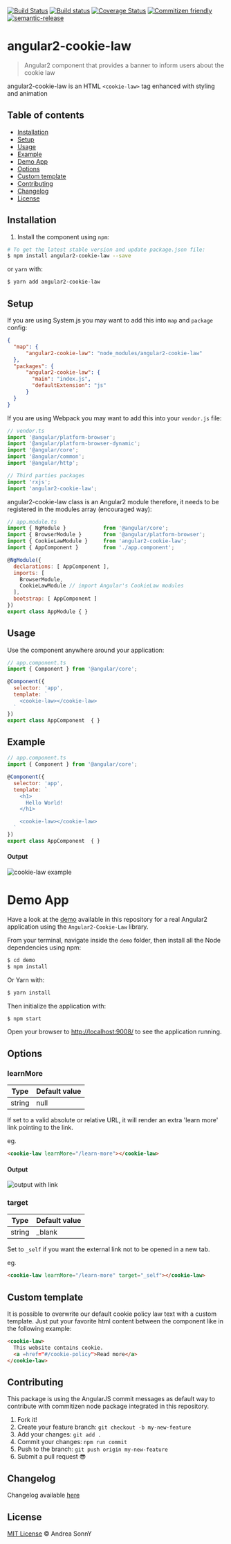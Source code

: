 [![Build Status](https://travis-ci.org/andreasonny83/angular2-cookie-law.svg?branch=master)](https://travis-ci.org/andreasonny83/angular2-cookie-law)
[![Build status](https://ci.appveyor.com/api/projects/status/gy65rk7l0nln23nj?svg=true)](https://ci.appveyor.com/project/andreasonny83/angular2-cookie-law)
[![Coverage Status](https://coveralls.io/repos/github/andreasonny83/angular2-cookie-law/badge.svg)](https://coveralls.io/github/andreasonny83/angular2-cookie-law)
[![Commitizen friendly](https://img.shields.io/badge/commitizen-friendly-brightgreen.svg)](http://commitizen.github.io/cz-cli/)
[![semantic-release](https://img.shields.io/badge/%20%20%F0%9F%93%A6%F0%9F%9A%80-semantic--release-e10079.svg)](https://github.com/semantic-release/semantic-release)

# angular2-cookie-law

> Angular2 component that provides a banner to inform users about the cookie law

angular2-cookie-law is an HTML `<cookie-law>` tag enhanced with styling and animation

## Table of contents

*   [Installation](#installation)
*   [Setup](#setup)
*   [Usage](#usage)
*   [Example](#example)
*   [Demo App](#demo-app)
*   [Options](#options)
*   [Custom template](#custom-template)
*   [Contributing](#contributing)
*   [Changelog](#changelog)
*   [License](#license)

## Installation

1.  Install the component using `npm`:

  ```bash
  # To get the latest stable version and update package.json file:
  $ npm install angular2-cookie-law --save
  ```

  or `yarn` with:

  ```bash
  $ yarn add angular2-cookie-law
  ```

## Setup

If you are using System.js you may want to add this into `map` and `package` config:

```json
{
  "map": {
      "angular2-cookie-law": "node_modules/angular2-cookie-law"
  },
  "packages": {
      "angular2-cookie-law": {
        "main": "index.js",
        "defaultExtension": "js"
      }
  }
}
```

If you are using Webpack you may want to add this into your `vendor.js` file:

```js
// vendor.ts
import '@angular/platform-browser';
import '@angular/platform-browser-dynamic';
import '@angular/core';
import '@angular/common';
import '@angular/http';

// Third parties packages
import 'rxjs';
import 'angular2-cookie-law';
```

angular2-cookie-law class is an Angular2 module therefore,
it needs to be registered in the modules array (encouraged way):

```js
// app.module.ts
import { NgModule }            from '@angular/core';
import { BrowserModule }       from '@angular/platform-browser';
import { CookieLawModule }     from 'angular2-cookie-law';
import { AppComponent }        from './app.component';

@NgModule({
  declarations: [ AppComponent ],
  imports: [
    BrowserModule,
    CookieLawModule // import Angular's CookieLaw modules
  ],
  bootstrap: [ AppComponent ]
})
export class AppModule { }
```

## Usage

Use the component anywhere around your application:

```js
// app.component.ts
import { Component } from '@angular/core';

@Component({
  selector: 'app',
  template: `
    <cookie-law></cookie-law>
  `
})
export class AppComponent  { }
```

## Example

```js
// app.component.ts
import { Component } from '@angular/core';

@Component({
  selector: 'app',
  template: `
    <h1>
      Hello World!
    </h1>

    <cookie-law></cookie-law>
  `
})
export class AppComponent  { }
```

#### Output

![cookie-law example](http://i.imgur.com/W9LUdwy.png)

# Demo App

Have a look at the [demo](https://github.com/andreasonny83/angular2-cookie-law/tree/master/demo)
available in this repository for a real Angular2 application using the `Angular2-Cookie-Law` library.

From your terminal, navigate inside the `demo` folder, then install all the Node dependencies using npm:

```bash
$ cd demo
$ npm install
```
Or Yarn with:

```bash
$ yarn install
```

Then initialize the application with:

```bash
$ npm start
```

Open your browser to [http://localhost:9008/](http://localhost:9008/)
to see the application running.

## Options

### learnMore

| Type | Default value
| --- | --- |
| string | null |

If set to a valid absolute or relative URL, it will render an extra 'learn more' link pointing to the link.

eg.
```html
<cookie-law learnMore="/learn-more"></cookie-law>
```

#### Output

![output with link](http://i.imgur.com/0nvb6sP.png)

### target

| Type | Default value
| --- | --- |
| string | _blank |

Set to `_self` if you want the external link not to be opened in a new tab.

eg.
```html
<cookie-law learnMore="/learn-more" target="_self"></cookie-law>
```

## Custom template

It is possible to overwrite our default cookie policy law text with a
custom template.
Just put your favorite html content between the component like in the
following example:
```html
<cookie-law>
  This website contains cookie.
  <a =href="#/cookie-policy">Read more</a>
</cookie-law>
```

## Contributing

This package is using the AngularJS commit messages as default way to contribute
with commitizen node package integrated in this repository.

1.  Fork it!
1.  Create your feature branch: `git checkout -b my-new-feature`
1.  Add your changes: `git add .`
1.  Commit your changes: `npm run commit`
1.  Push to the branch: `git push origin my-new-feature`
1.  Submit a pull request :sunglasses:

## Changelog

Changelog available [here](https://github.com/andreasonny83/angular2-cookie-law/releases)

## License

[MIT License](https://github.com/andreasonny83/angular2-cookie-law/blob/master/LICENSE) © Andrea SonnY
